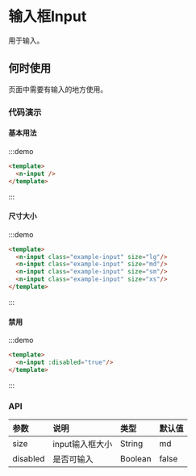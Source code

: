 
# 输入框Input

用于输入。

## 何时使用

页面中需要有输入的地方使用。

### 代码演示

#### 基本用法
:::demo
```html
<template>
  <n-input />
</template>
```
:::

#### 尺寸大小
:::demo
```html
<template>
  <n-input class="example-input" size="lg"/>
  <n-input class="example-input" size="md"/>
  <n-input class="example-input" size="sm"/>
  <n-input class="example-input" size="xs"/>
</template>
```
:::

#### 禁用

:::demo
```html
<template>
  <n-input :disabled="true"/>
</template>
```
:::


### API

| 参数 | 说明 | 类型 | 默认值 |
| :--- | :--- | :--- | :--- |
| size | input输入框大小 | String | md |
| disabled | 是否可输入 | Boolean | false |